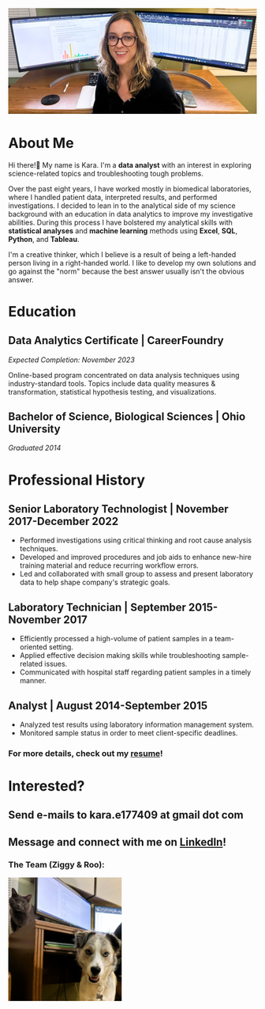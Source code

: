<img src="images/portfolio3.jpg"/>

# About Me 
Hi there!👋 My name is Kara. I'm a **data analyst** with an interest in exploring science-related topics and troubleshooting tough problems. 

Over the past eight years, I have worked mostly in biomedical laboratories, where I handled patient data, interpreted results, and performed investigations. I decided to lean in to the analytical side of my science background with an education in data analytics to improve my investigative abilities. During this process I have bolstered my analytical skills with **statistical analyses** and **machine learning** methods using **Excel**, **SQL**, **Python**, and **Tableau**.

I'm a creative thinker, which I believe is a result of being a left-handed person living in a right-handed world. I like to develop my own solutions and go against the "norm" because the best answer usually isn't the obvious answer.

# Education
## Data Analytics Certificate | CareerFoundry
*Expected Completion: November 2023*

Online-based program concentrated on data analysis techniques using industry-standard tools. Topics include data quality measures & transformation, statistical hypothesis testing, and visualizations.

## Bachelor of Science, Biological Sciences | Ohio University
*Graduated 2014*

# Professional History 
## Senior Laboratory Technologist | November 2017-December 2022
* Performed investigations using critical thinking and root cause analysis techniques.
* Developed and improved procedures and job aids to enhance new-hire training material and reduce recurring workflow errors.
* Led and collaborated with small group to assess and present laboratory data to help shape company's strategic goals.

## Laboratory Technician | September 2015-November 2017
* Efficiently processed a high-volume of patient samples in a team-oriented setting.
* Applied effective decision making skills while troubleshooting sample-related issues.
* Communicated with hospital staff regarding patient samples in a timely manner.

## Analyst | August 2014-September 2015
* Analyzed test results using laboratory information management system.
* Monitored sample status in order to meet client-specific deadlines.

### For more details, check out my [resume](https://github.com/ke177409/Kara-Evans/blob/main/images/Evans.Kara%20Resume.pdf)! 
# Interested? 
## Send e-mails to **kara.e177409 at gmail dot com**
## Message and connect with me on [LinkedIn](https://www.linkedin.com/in/kara-m-evans/)!

### The Team (Ziggy & Roo): 
<img src="images/portfolio2.jpg" width=230 height=250/>
